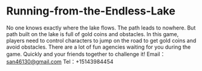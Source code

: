 # Running-from-the-Endless-Lake
No one knows exactly where the lake flows. The path leads to nowhere. But path built on the lake is full of gold coins and obstacles. In this game, players need to control characters to jump on the road to get gold coins and avoid obstacles. There are a lot of fun agencies waiting for you during the game. Quickly and your friends together to challenge it!
Email：san46130@gmail.com
Tel：+15143984454
